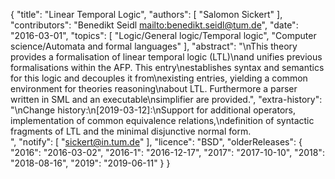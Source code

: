 {
    "title": "Linear Temporal Logic",
    "authors": [
        "Salomon Sickert"
    ],
    "contributors": "Benedikt Seidl <mailto:benedikt.seidl@tum.de>",
    "date": "2016-03-01",
    "topics": [
        "Logic/General logic/Temporal logic",
        "Computer science/Automata and formal languages"
    ],
    "abstract": "\nThis theory provides a formalisation of linear temporal logic (LTL)\nand unifies previous formalisations within the AFP. This entry\nestablishes syntax and semantics for this logic and decouples it from\nexisting entries, yielding a common environment for theories reasoning\nabout LTL. Furthermore a parser written in SML and an executable\nsimplifier are provided.",
    "extra-history": "\nChange history:\n[2019-03-12]:\nSupport for additional operators, implementation of common equivalence relations,\ndefinition of syntactic fragments of LTL and the minimal disjunctive normal form. <br>",
    "notify": [
        "sickert@in.tum.de"
    ],
    "licence": "BSD",
    "olderReleases": {
        "2016": "2016-03-02",
        "2016-1": "2016-12-17",
        "2017": "2017-10-10",
        "2018": "2018-08-16",
        "2019": "2019-06-11"
    }
}